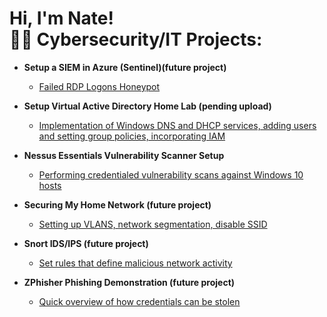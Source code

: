 <h1>Hi, I'm Nate! <br/><a 


<h2>👨‍💻 Cybersecurity/IT Projects:</h2>

- <b>Setup a SIEM in Azure (Sentinel)(future project) </b>
  - [Failed RDP Logons Honeypot](https://www.youtube.com/watch?v=dkhlwMFmEmM)
- <b>Setup Virtual Active Directory Home Lab (pending upload) </b>
  - [Implementation of Windows DNS and DHCP services, adding users and setting group policies, incorporating IAM](https://www.youtube.com/watch?v=dkhlwMFmEmM) <b><i></b></i>
- <b>Nessus Essentials Vulnerability Scanner Setup</b>
  - [Performing credentialed vulnerability scans against Windows 10 hosts](https://www.youtube.com/watch?v=dkhlwMFmEmM)

- <b>Securing My Home Network (future project)</b>
  - [Setting up VLANS, network segmentation, disable SSID](https://www.youtube.com/watch?v=dkhlwMFmEmM)

- <b>Snort IDS/IPS (future project)</b>
  - [Set rules that define malicious network activity](https://www.youtube.com/watch?v=dkhlwMFmEmM)

- <b>ZPhisher Phishing Demonstration (future project)</b>
  - [Quick overview of how credentials can be stolen](https://www.youtube.com/watch?v=dkhlwMFmEmM)

<!--
**joshmadakor1/joshmadakor1** is a ✨ _special_ ✨ repository because its `README.md` (this file) appears on your GitHub profile.

Here are some ideas to get you started:

- 🔭 I’m currently working on ...
- 🌱 I’m currently learning ...
- 👯 I’m looking to collaborate on ...
- 🤔 I’m looking for help with ...
- 💬 Ask me about ...
- 📫 How to reach me: ...
- 😄 Pronouns: ...
- ⚡ Fun fact: ...
-->

